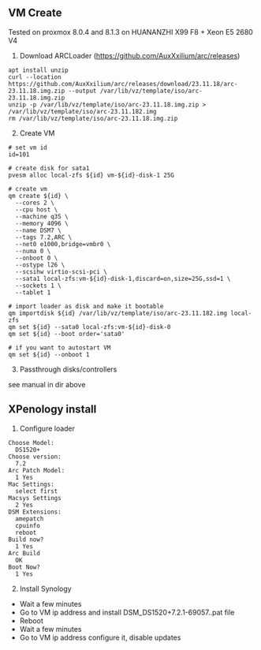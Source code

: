 VM Create
---------------------------------------------------

Tested on proxmox 8.0.4 and 8.1.3 on HUANANZHI X99 F8 + Xeon E5 2680 V4

1. Download ARCLoader (https://github.com/AuxXxilium/arc/releases)

```
apt install unzip
curl --location https://github.com/AuxXxilium/arc/releases/download/23.11.18/arc-23.11.18.img.zip --output /var/lib/vz/template/iso/arc-23.11.18.img.zip
unzip -p /var/lib/vz/template/iso/arc-23.11.18.img.zip > /var/lib/vz/template/iso/arc-23.11.182.img
rm /var/lib/vz/template/iso/arc-23.11.18.img.zip
```

2. Create VM

```
# set vm id
id=101

# create disk for sata1
pvesm alloc local-zfs ${id} vm-${id}-disk-1 25G

# create vm
qm create ${id} \
  --cores 2 \
  --cpu host \
  --machine q35 \
  --memory 4096 \
  --name DSM7 \
  --tags 7.2,ARC \
  --net0 e1000,bridge=vmbr0 \
  --numa 0 \
  --onboot 0 \
  --ostype l26 \
  --scsihw virtio-scsi-pci \
  --sata1 local-zfs:vm-${id}-disk-1,discard=on,size=25G,ssd=1 \
  --sockets 1 \
  --tablet 1

# import loader as disk and make it bootable
qm importdisk ${id} /var/lib/vz/template/iso/arc-23.11.182.img local-zfs
qm set ${id} --sata0 local-zfs:vm-${id}-disk-0
qm set ${id} --boot order='sata0'

# if you want to autostart VM
qm set ${id} --onboot 1 
```

3. Passthrough disks/controllers

see manual in dir above

XPenology install 
---------------------------------------------------

1. Configure loader

```
Choose Model:
  DS1520+
Choose version:
  7.2
Arc Patch Model:
  1 Yes
Mac Settings:
  select first
Macsys Settings
  2 Yes
DSM Extensions:
  amepatch
  cpuinfo
  reboot
Build now?
  1 Yes
Arc Build
  OK
Boot Now?
  1 Yes
```

2. Install Synology

- Wait a few minutes
- Go to VM ip address and install DSM_DS1520+7.2.1-69057..pat file
- Reboot
- Wait a few minutes
- Go to VM ip address configure it, disable updates
